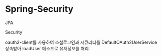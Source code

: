 # Spring-Security

JPA

Security

oauth2-client를 사용하여 소셜로그인과 시큐리티를 DefaultOAuth2UserService 상속받아 loadUser 메소드로 유저정보를 처리.

